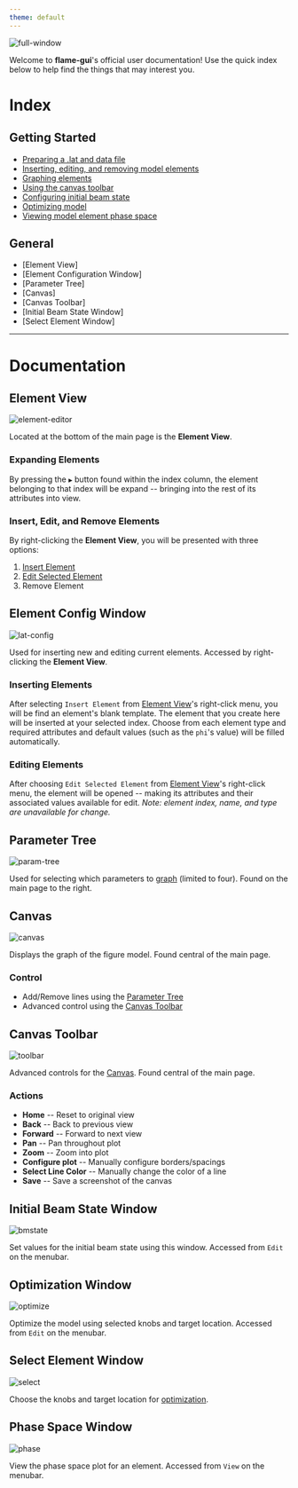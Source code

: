 ```yaml
---
theme: default
---
```

![full-window](https://user-images.githubusercontent.com/70593138/179078107-8cbdae9f-5568-45e0-993d-e4003dd80489.JPG)

Welcome to **flame-gui**'s official user documentation! Use the quick index below to help find the things that may interest you.


# Index
## Getting Started
- [Preparing a .lat and data file](#preparing-a-lat-and-data-file)
- [Inserting, editing, and removing model elements](#insert-edit-and-remove-elements)
- [Graphing elements](#parameter-tree)
- [Using the canvas toolbar](#using-the-canvas-toolbar)
- [Configuring initial beam state](#configuring-initial-beam-state)
- [Optimizing model](#optimizing-model)
- [Viewing model element phase space](#viewing-model-element-phase-space)

## General
 - [Element View]
 - [Element Configuration Window]
 - [Parameter Tree]
 - [Canvas]
 - [Canvas Toolbar]
 - [Initial Beam State Window]
 - [Select Element Window]

---
# Documentation
## Element View
![element-editor](https://user-images.githubusercontent.com/70593138/179042616-fbfdb8b7-124c-465e-a787-f0106e001ddf.JPG)

Located at the bottom of the main page is the **Element View**.
### Expanding Elements
By pressing the `▶` button found within the index column, the element belonging to that index will be expand -- bringing into the rest of its attributes into view.
### Insert, Edit, and Remove Elements
By right-clicking the **Element View**, you will be presented with three options:
1. [Insert Element](#inserting-elements)
2. [Edit Selected Element](#editing-elements)
3. Remove Element


## Element Config Window
![lat-config](https://user-images.githubusercontent.com/70593138/179055270-c81163f4-ccb8-4bf7-865d-fe528b2952c0.JPG)

Used for inserting new and editing current elements. Accessed by right-clicking the **Element View**.
### Inserting Elements
After selecting `Insert Element` from [Element View](#element-view)'s right-click menu, you will be find an element's blank template. The element that you create here will be inserted at your selected index. Choose from each element type and required attributes and default values (such as the `phi`'s value) will be filled automatically.
### Editing Elements
After choosing `Edit Selected Element` from [Element View](#element-view)'s right-click menu, the element will be opened -- making its attributes and their associated values available for edit. *Note: element index, name, and type are unavailable for change.*


## Parameter Tree
![param-tree](https://user-images.githubusercontent.com/70593138/179061034-e22a5115-af4f-4ec6-b96c-7900a0522a2f.JPG)

Used for selecting which parameters to [graph](#canvas) (limited to four). Found on the main page to the right.


## Canvas
![canvas](https://user-images.githubusercontent.com/70593138/179066057-11835b27-46a3-43cd-8498-265e6f5dea01.jpeg)

Displays the graph of the figure model. Found central of the main page.
### Control
- Add/Remove lines using the [Parameter Tree](#parameter-tree)
- Advanced control using the [Canvas Toolbar](#canvas-toolbar)


## Canvas Toolbar
![toolbar](https://user-images.githubusercontent.com/70593138/179065995-c8792319-e730-4929-a2b6-fdca37133b38.JPG)

Advanced controls for the [Canvas](#canvas). Found central of the main page.
### Actions
- **Home** -- Reset to original view
- **Back** -- Back to previous view
- **Forward** -- Forward to next view
- **Pan** -- Pan throughout plot
- **Zoom** -- Zoom into plot
- **Configure plot** -- Manually configure borders/spacings
- **Select Line Color** -- Manually change the color of a line
- **Save** -- Save a screenshot of the canvas


## Initial Beam State Window
![bmstate](https://user-images.githubusercontent.com/70593138/179074477-5ce875df-07a1-48cd-b1d9-3776b0483e66.JPG)

Set values for the initial beam state using this window. Accessed from `Edit` on the menubar.


## Optimization Window
![optimize](https://user-images.githubusercontent.com/70593138/179074856-99d45297-1a48-4c3c-ae81-29042b37eebc.JPG)

Optimize the model using selected knobs and target location. Accessed from `Edit` on the menubar.


## Select Element Window
![select](https://user-images.githubusercontent.com/70593138/179074968-f8cf59d9-5d35-4616-8537-c7d32f86ecd2.JPG)

Choose the knobs and target location for [optimization](#optimization-window).


## Phase Space Window
![phase](https://user-images.githubusercontent.com/70593138/179078891-05c49e81-c019-41a3-82e2-03cad5b46f31.JPG)

View the phase space plot for an element. Accessed from `View` on the menubar.
